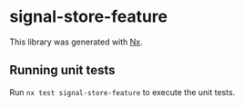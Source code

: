 # signal-store-feature

This library was generated with [Nx](https://nx.dev).

## Running unit tests

Run `nx test signal-store-feature` to execute the unit tests.
